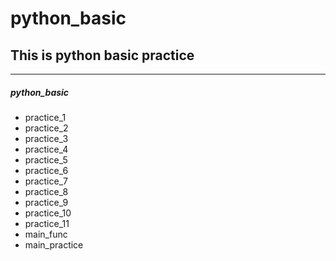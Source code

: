 # python_basic

## This is python basic practice

---

##### python_basic

-   practice_1
-   practice_2
-   practice_3
-   practice_4
-   practice_5
-   practice_6
-   practice_7
-   practice_8
-   practice_9
-   practice_10
-   practice_11
-   main_func
-   main_practice
